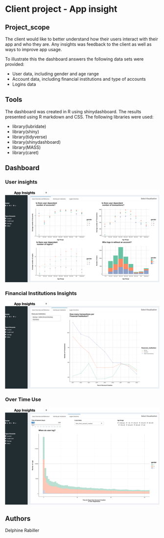 # Client project - App insight

## Project_scope

The client would like to better understand how their users interact with their app and who they are. 
Any insights was feedback to the client as well as ways to improve app usage. 


To illustrate this the dashboard answers the following data sets were provided: 
  - User data, including gender and age range
  - Account data, including financial institutions and type of accounts
  - Logins data


## Tools

The dashboard was created in R using shinydashboard. The results presented using R markdown and CSS.
The following libraries were used: 
- library(lubridate)
- library(shiny)
- library(tidyverse)
- library(shinydashboard)
- library(MASS)
- library(caret)



## Dashboard
### User insights

![](/screenshots/Screenshot%202019-10-08%20at%2017.53.09.png)


### Financial Institutions Insights


![](/screenshots/Screenshot%202019-10-08%20at%2017.53.35.png)

### Over Time Use
 

![](/screenshots/Screenshot%202019-10-08%20at%2017.54.04.png)


## Authors
Delphine Rabiller
